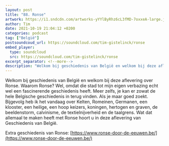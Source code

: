 ```yaml
---
layout: post
title: "88. Ronse"
artwork: https://i1.sndcdn.com/artworks-yYYlByRhz6cL3fMD-7oxxeA-large.jpg
author: Tim
date: 2021-10-19 21:04:12 +0200
categories: podcast
tag: ["België"]
postsoundcoud_url: https://soundcloud.com/tim-gistelinck/ronse
embed_player:
  type: soundcloud
  src: https://soundcloud.com/tim-gistelinck/ronse
excerpt_separator: <!--more-->
description: "Welkom bij geschiedenis van België en welkom bij deze aflevering over Ronse."
---
```

Welkom bij geschiedenis van België en welkom bij deze aflevering over Ronse. Waarom Ronse? Wel, omdat die stad tot mijn eigen verbazing echt wel een fascinerende geschiedenis heeft. Meer zelfs, je kan er zowat de hele Belgische geschiedenis in terug vinden. Als je maar goed zoekt. Bijgevolg heb ik het vandaag over Kelten, Romeinen, Germanen, een klooster, een heilige, een hoop keizers, koningen, hertogen en graven, de beeldenstorm, calvinisme, de textielnijverheid en de taalgrens. Wat dat allemaal te maken heeft met Ronse hoort u in deze aflevering van Geschiedenis van België.

Extra geschiedenis van Ronse: [https://www.ronse-door-de-eeuwen.be/](https://www.ronse-door-de-eeuwen.be/)